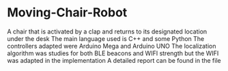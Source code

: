 # Moving-Chair-Robot
A chair that is activated by a clap and returns to its designated location under the desk
The main language used is C++ and some Python
The controllers adapted were Arduino Mega and Arduino UNO
The localization algorithm was studies for both BLE beacons and WIFI strength but the WIFI was adapted in the implementation
A detailed report can be found in the file

